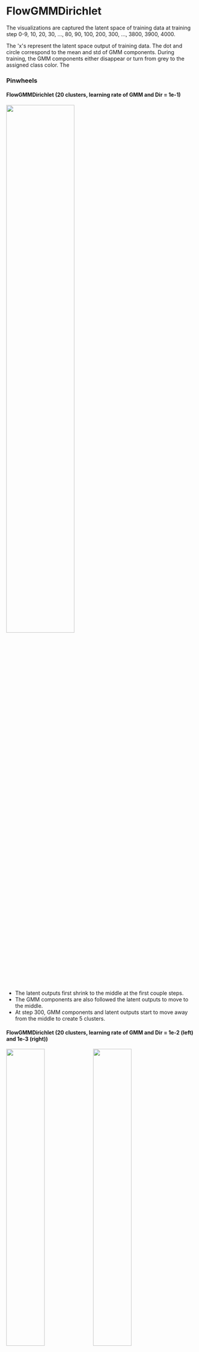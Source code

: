 # FlowGMMDirichlet

The visualizations are captured the latent space of training data at training step 0-9, 10, 20, 30, ..., 80, 90, 100, 200, 300, ..., 3800, 3900, 4000.

The 'x's represent the latent space output of training data. The dot and circle correspond to the mean and std of GMM components. During training, the GMM components either disappear or turn from grey to the assigned class color. The 

### Pinwheels
#### FlowGMMDirichlet (20 clusters, learning rate of GMM and Dir = 1e-1)
<img src="pinwheels_1e-1_0.gif" width="60%" height="60%">

<ul>
  <li>The latent outputs first shrink to the middle at the first couple steps.</li>
  <li>The GMM components are also followed the latent outputs to move to the middle.</li>
  <li>At step 300, GMM components and latent outputs start to move away from the middle to create 5 clusters.</li>
</ul>

#### FlowGMMDirichlet (20 clusters, learning rate of GMM and Dir = 1e-2 (left) and 1e-3 (right))
<p float="left">
    <img src="pinwheels_1e-2_0.gif" width="45%" height="45%">
    <img src="pinwheels_1e-3_0.gif" width="45%" height="45%">
</p>

<ul>
  <li>Both GMM components have very little moment. At the begining, they follow the latent outputs to move toward center a bit. Then, they move away from the center slowly.</li>
  <li>Most GMM components slowly disappear as the model learns to discard them.</li>
  <li>With lr=1e-3, the colors of GMM components are not very sharp. I think it would turn the color sharper with more training epochs</li>
</ul>

#### FlowGMM (prior trainable (left) and non-trainable (right))
<p float="left">
    <img src="pinwheels_flowgmm_trainable_0.gif" width="45%" height="45%">
    <img src="pinwheels_flowgmm_0.gif" width="45%" height="45%">
</p>

<ul>
  <li>A major artifact is that FlowGMM tries to merge two orange clusters together while the gap in between has some blue points.</li>
</ul>

### 2 Rings
#### FlowGMMDirichlet (20 clusters, learning rate of GMM and Dir = 1e-1)
<p float="left">
    <img src="circles_1e-1_0.gif" width="45%" height="45%">
    <img src="circles_1e-1_1.gif" width="45%" height="45%">
</p>
<p float="left">
    <img src="circles_1e-1_3.gif" width="45%" height="45%">
    <img src="circles_1e-1_2.gif" width="45%" height="45%">
</p>

<ul>
  <li>The topologies of top left, top right and bottom left are totally different. The top left, top right and bottom left converges to 3, 2, 4 clusters, respectively.</li>
  <li>The bottom right seems to have an issue, which few of the orange data are in the bottom blue cluster. Training with more epochs may mitigate the issue.</li>
</ul>

#### FlowGMMDirichlet (20 clusters, learning rate of GMM and Dir = 1e-2 (left) and 1e-3 (right))
<p float="left">
    <img src="circles_1e-2_0.gif" width="45%" height="45%">
    <img src="circles_1e-3_0.gif" width="45%" height="45%">
</p>

<ul>
  <li>Same as above. The GMM components do not move.</li>
  <li>The model just learns to move the latent outputs toward those GMM components to form clusters and discard the unused GMM components.</li>
</ul>

#### FlowGMM (prior trainable (left) and non-trainable (right))
<p float="left">
    <img src="circles_flowgmm_trainable_0.gif" width="45%" height="45%">
    <img src="circles_flowgmm_0.gif" width="45%" height="45%">
</p>

<ul>
  <li>FlowGMM performs well in this case. The model just needs to focus on moving the latent outputs toward two clusters.</li>
</ul>
